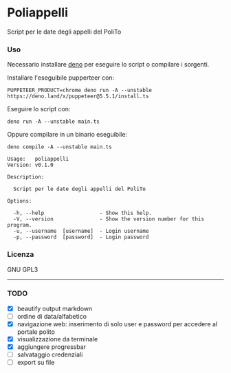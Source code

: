 # Poliappelli

Script per le date degli appelli del PoliTo

### Uso

Necessario installare [deno](https://deno.land/#installation) per eseguire lo script o compilare i sorgenti.

Installare l'eseguibile pupperteer con:

    PUPPETEER_PRODUCT=chrome deno run -A --unstable https://deno.land/x/puppeteer@5.5.1/install.ts

Eseguire lo script con:

    deno run -A --unstable main.ts

Oppure compilare in un binario eseguibile:

    deno compile -A --unstable main.ts

``` 
Usage:   poliappelli
Version: v0.1.0     

Description:

  Script per le date degli appelli del PoliTo

Options:

  -h, --help                  - Show this help.
  -V, --version               - Show the version number for this program.
  -u, --username  [username]  - Login username
  -p, --password  [password]  - Login password
```

### Licenza

GNU GPL3

---

### TODO

* [x] beautify output markdown
* [ ] ordine di data/alfabetico
* [x] navigazione web: inserimento di solo user e password per accedere al  portale polito
* [x] visualizzazione da terminale
* [x] aggiungere progressbar
* [ ] salvataggio credenziali
* [ ] export su file
